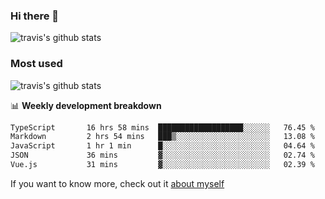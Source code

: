 ### Hi there 👋

<!--
**HondryTravis/HondryTravis** is a ✨ _special_ ✨ repository because its `README.md` (this file) appears on your GitHub profile.

Here are some ideas to get you started:

- 🔭 I’m currently working on ...
- 🌱 I’m currently learning ...
- 👯 I’m looking to collaborate on ...
- 🤔 I’m looking for help with ...
- 💬 Ask me about ...
- 📫 How to reach me: ...
- 😄 Pronouns: ...
- ⚡ Fun fact: ...
-->

![travis's github stats](https://github-readme-stats.vercel.app/api?username=HondryTravis&hide=stars)
### Most used
![travis's github stats](https://github-readme-stats.anuraghazra1.vercel.app/api/top-langs/?username=HondryTravis&layout=compact&hide_title=true)

📊 **Weekly development breakdown**

<!--START_SECTION:waka-->

```txt
TypeScript       16 hrs 58 mins  ███████████████████░░░░░░   76.45 %
Markdown         2 hrs 54 mins   ███▒░░░░░░░░░░░░░░░░░░░░░   13.08 %
JavaScript       1 hr 1 min      █░░░░░░░░░░░░░░░░░░░░░░░░   04.64 %
JSON             36 mins         ▓░░░░░░░░░░░░░░░░░░░░░░░░   02.74 %
Vue.js           31 mins         ▓░░░░░░░░░░░░░░░░░░░░░░░░   02.39 %
```

<!--END_SECTION:waka-->

If you want to know more, check out it [about myself](https://hondrytravis.github.io/)
